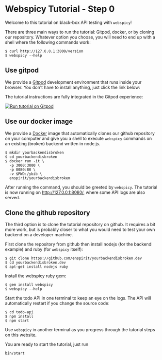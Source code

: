 # Webspicy Tutorial - Step 0

Welcome to this tutorial on black-box API testing with `webspicy`!

There are three main ways to run the tutorial: Gitpod, docker, or by cloning our repository. Whatever option you choose, you will need to end up with a shell where the following commands work:

```
$ curl http://127.0.0.1:3000/version
$ webspicy --help
```

## Use gitpod

We provide a [Gitpod](https://www.gitpod.io/) development environment that runs inside your browser. You don't have to install anything, just click the link below:

The tutorial instructions are fully integrated in the Gitpod experience:

[![Run tutorial on Gitpod](https://gitpod.io/button/open-in-gitpod.svg)](https://gitpod.io/#https://github.com/enspirit/yourbackendisbroken.dev/tree/nodejs-tuto)

## Use our docker image

We provide a [Docker](https://docker.io/) image that automatically clones our github repository on your computer and give you a shell to execute `webspicy` commands on an existing (broken) backend written in node.js.

```
$ mkdir yourbackendisbroken
$ cd yourbackendisbroken
$ docker run -it \
  -p 3000:3000 \
  -p 8080:80 \
  -v $PWD:/ybib \
  enspirit/yourbackendisbroken
```

After running the command, you should be greeted by `webspicy`. The tutorial is now running on http://127.0.0.1:8080/, where some API logs are also served.

## Clone the github repository

The third option is to clone the tutorial repository on github. It requires a bit more work, but is probably closer to what you would need to test your own backend on a developer machine.

First clone the repository from github then install nodejs (for the backend example) and ruby (for `webspicy` itself):

```
$ git clone https://github.com/enspirit/yourbackendisbroken.dev
$ cd yourbackendisbroken.dev
$ apt-get install nodejs ruby
```

Install the webspicy ruby gem:

```
$ gem install webspicy
$ webspicy --help
```

Start the todo API in one terminal to keep an eye on the logs. The API will automatically restart if you change the source code:

```
$ cd todo-api
$ npm install
$ npm start
```

Use `webspicy` in another terminal as you progress through the tutorial steps on this website.

You are ready to start the tutorial, just run

```
bin/start
```
